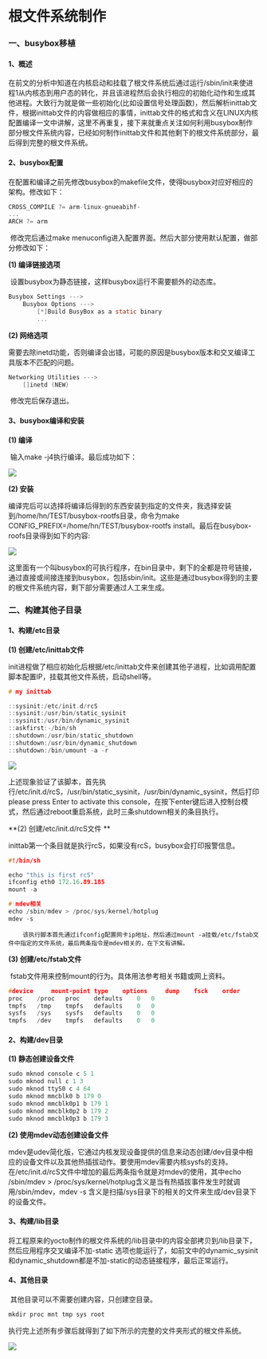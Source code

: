 # </center>根文件系统制作<center>

### 一、busybox移植

#### 1、概述

​		在前文的分析中知道在内核启动和挂载了根文件系统后通过运行/sbin/init来使进程1从内核态到用户态的转化，并且该进程然后会执行相应的初始化动作和生成其他进程。大致行为就是做一些初始化(比如设置信号处理函数)，然后解析inittab文件，根据inittab文件的内容做相应的事情，inittab文件的格式和含义在LINUX内核配置编译一文中讲解，这里不再重复，接下来就重点关注如何利用busybox制作部分根文件系统内容，已经如何制作inittab文件和其他剩下的根文件系统部分，最后得到完整的根文件系统。

#### 2、busybox配置

​		在配置和编译之前先修改busybox的makefile文件，使得busybox对应好相应的架构。修改如下：

```c
CROSS_COMPILE ?= arm-linux-gnueabihf-
...
ARCH ?= arm
```

​		修改完后通过make menuconfig进入配置界面。然后大部分使用默认配置，做部分修改如下：

**(1) 编译链接选项**

​		设置busybox为静态链接，这样busybox运行不需要额外的动态库。

```c
Busybox Settings --->
    Busybox Options --->
    	[*]Build BusyBox as a static binary
    	...
```

**(2) 网络选项**

​		需要去除inetd功能，否则编译会出错，可能的原因是busybox版本和交叉编译工具版本不匹配的问题。

```c
Networking Utilities --->
    []inetd (NEW)
```

​		修改完后保存退出。

#### 3、busybox编译和安装

**(1) 编译**

​		输入make -j4执行编译。最后成功如下：

![](E:\叶神文档\Markdown及其pdf\pictures\busybox1.PNG)

**(2) 安装**

​		编译完后可以选择将编译后得到的东西安装到指定的文件夹，我选择安装到/home/hn/TEST/busybox-rootfs目录，命令为make CONFIG_PREFIX=/home/hn/TEST/busybox-rootfs install。最后在busybox-roofs目录得到如下的内容:

![](E:\叶神文档\Markdown及其pdf\pictures\busybox2.PNG)

​		这里面有一个叫busybox的可执行程序，在bin目录中，剩下的全都是符号链接，通过直接或间接连接到busybox，包括sbin/init。这些是通过busybox得到的主要的根文件系统内容，剩下部分需要通过人工来生成。

### 二、构建其他子目录

#### 1、构建/etc目录

**(1) 创建/etc/inittab文件**

​		init进程做了相应初始化后根据/etc/inittab文件来创建其他子进程，比如调用配置脚本配置IP，挂载其他文件系统，启动shell等。

```c
# my inittab

::sysinit:/etc/init.d/rcS
::sysinit:/usr/bin/static_sysinit
::sysinit:/usr/bin/dynamic_sysinit
::askfirst:-/bin/sh
::shutdown:/usr/bin/static_shutdown
::shutdown:/usr/bin/dynamic_shutdown
::shutdown:/bin/umount -a -r
```

![](E:\叶神文档\Markdown及其pdf\pictures\busybox3.PNG)

​		上述现象验证了该脚本，首先执行/etc/init.d/rcS，/usr/bin/static_sysinit，/usr/bin/dynamic_sysinit，然后打印please press Enter to activate this console，在按下enter键后进入控制台模式，然后通过reboot重启系统，此时三条shutdown相关的条目执行。

**(2) 创建/etc/init.d/rcS文件	**

​		inittab第一个条目就是执行rcS，如果没有rcS，busybox会打印报警信息。

```c
#!/bin/sh

echo "this is first rcS"
ifconfig eth0 172.16.89.185
mount -a

# mdev相关
echo /sbin/mdev > /proc/sys/kernel/hotplug
mdev -s
```

 		该执行脚本首先通过ifconfig配置网卡ip地址，然后通过mount -a挂载/etc/fstab文件中指定的文件系统，最后两条指令是mdev相关的，在下文有讲解。

**(3) 创建/etc/fstab文件**

​		fstab文件用来控制mount的行为。具体用法参考相关书籍或网上资料。

```c
#device		mount-point	type	options		dump	fsck	order
proc	/proc	proc	defaults	0	0
tmpfs	/tmp	tmpfs	defaults	0	0
sysfs	/sys	sysfs	defaults	0	0
tmpfs	/dev	tmpfs	defaults	0	0
```

#### 2、构建/dev目录

**(1) 静态创建设备文件**

```c
sudo mknod console c 5 1
sudo mknod null c 1 3
sudo mknod ttyS0 c 4 64
sudo mknod mmcblk0 b 179 0  
sudo mknod mmcblk0p1 b 179 1  
sudo mknod mmcblk0p2 b 179 2      
sudo mknod mmcblk0p3 b 179 3      
```

**(2) 使用mdev动态创建设备文件**

​		mdev是udev简化版，它通过内核发现设备提供的信息来动态创建/dev目录中相应的设备文件以及其他热插拔动作。要使用mdev需要内核sysfs的支持。在/etc/init.d/rcS文件中增加的最后两条指令就是对mdev的使用，其中echo /sbin/mdev > /proc/sys/kernel/hotplug含义是当有热插拔事件发生时就调用/sbin/mdev，mdev -s 含义是扫描/sys目录下的相关的文件来生成/dev目录下的设备文件。

#### 3、构建/lib目录

​		将工程原来的yocto制作的根文件系统的/lib目录中的内容全部拷贝到/lib目录下，然后应用程序交叉编译不加-static 选项也能运行了，如前文中的dynamic_sysinit和dynamic_shutdown都是不加-static的动态链接程序，最后正常运行。

#### 4、其他目录

​		其他目录可以不需要创建内容，只创建空目录。

```c
mkdir proc mnt tmp sys root
```

​		执行完上述所有步骤后就得到了如下所示的完整的文件夹形式的根文件系统。

![](E:\叶神文档\Markdown及其pdf\pictures\busybox4.PNG)